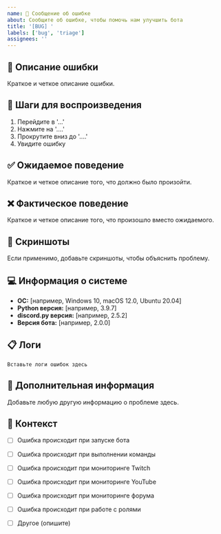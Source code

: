 ```yaml
---
name: 🐛 Сообщение об ошибке
about: Сообщите об ошибке, чтобы помочь нам улучшить бота
title: '[BUG] '
labels: ['bug', 'triage']
assignees: ''
---
```


## 🐛 Описание ошибки
Краткое и четкое описание ошибки.

## 🔄 Шаги для воспроизведения
1. Перейдите в '...'
2. Нажмите на '....'
3. Прокрутите вниз до '....'
4. Увидите ошибку

## ✅ Ожидаемое поведение
Краткое и четкое описание того, что должно было произойти.

## ❌ Фактическое поведение
Краткое и четкое описание того, что произошло вместо ожидаемого.

## 📸 Скриншоты
Если применимо, добавьте скриншоты, чтобы объяснить проблему.

## 💻 Информация о системе
- **ОС:** [например, Windows 10, macOS 12.0, Ubuntu 20.04]
- **Python версия:** [например, 3.9.7]
- **discord.py версия:** [например, 2.5.2]
- **Версия бота:** [например, 2.0.0]

## 📋 Логи
```
Вставьте логи ошибок здесь
```

## 🔧 Дополнительная информация
Добавьте любую другую информацию о проблеме здесь.

## 📝 Контекст
- [ ] Ошибка происходит при запуске бота
- [ ] Ошибка происходит при выполнении команды
- [ ] Ошибка происходит при мониторинге Twitch
- [ ] Ошибка происходит при мониторинге YouTube
- [ ] Ошибка происходит при мониторинге форума
- [ ] Ошибка происходит при работе с ролями
- [ ] Другое (опишите)



